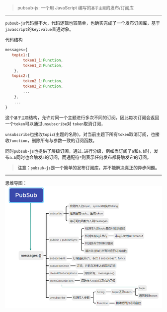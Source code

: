 > pubsub-js: 一个用 JavaScript 编写的`基于主题`的发布/订阅库


-----

`pubsub-js`代码量不大，代码逻辑也较简单，也确实完成了一个发布订阅库，基于`javascript`的`key:value`普通对象。

代码结构
```js
messages={
   topic1:{
        token1_1:Function,
        token1_2:Function,
    }, 
   topic2:{
        token2_1:Function,
        token2_2:Function,
        ...
    }, 
    ...
}
```

这个`基于主题`结构，允许对同一个主题进行多次不同的订阅，因此每次订阅会返回一个`token`可以通过`unsubscribe`对
`token`取消订阅，

`unsubscribe`也接收`topic`(主题的名称)，对当前主题下所有`token`取消订阅，也接收`function`，删除所有与参数一致的订阅函数。

同时`pubsub-js`也提供了层级订阅，通过`.`进行分级，例如当订阅了`a`和`a.b`时，发布`a.b`同时也会触发`a`的订阅，而通配符`*`则表示任何发布都将触发它的订阅。

> **注意：`pubsub-js`是一个简单的发布订阅库，并不能解决真正的异步问题。**

----

思维导图：
![](./PubSub.png)



